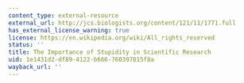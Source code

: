 ```yaml
---
content_type: external-resource
external_url: http://jcs.biologists.org/content/121/11/1771.full
has_external_license_warning: true
license: https://en.wikipedia.org/wiki/All_rights_reserved
status: ''
title: The Importance of Stupidity in Scientific Research
uid: 1e1431d2-df89-4122-b666-760397815f8a
wayback_url: ''
---
```


